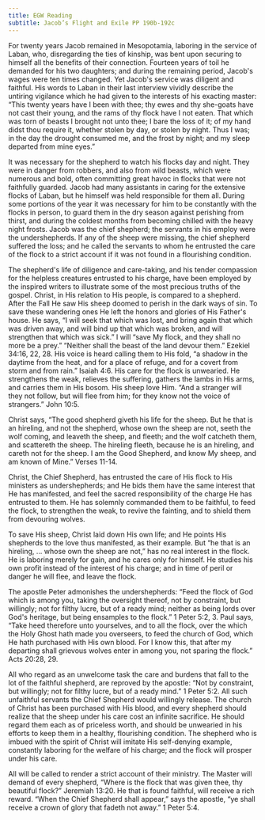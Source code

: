 ```yaml
---
title: EGW Reading
subtitle: Jacob’s Flight and Exile PP 190b-192c
---
```


For twenty years Jacob remained in Mesopotamia, laboring in the service of Laban, who, disregarding the ties of kinship, was bent upon securing to himself all the benefits of their connection. Fourteen years of toil he demanded for his two daughters; and during the remaining period, Jacob's wages were ten times changed. Yet Jacob's service was diligent and faithful. His words to Laban in their last interview vividly describe the untiring vigilance which he had given to the interests of his exacting master: “This twenty years have I been with thee; thy ewes and thy she-goats have not cast their young, and the rams of thy flock have I not eaten. That which was torn of beasts I brought not unto thee; I bare the loss of it; of my hand didst thou require it, whether stolen by day, or stolen by night. Thus I was; in the day the drought consumed me, and the frost by night; and my sleep departed from mine eyes.”

It was necessary for the shepherd to watch his flocks day and night. They were in danger from robbers, and also from wild beasts, which were numerous and bold, often committing great havoc in flocks that were not faithfully guarded. Jacob had many assistants in caring for the extensive flocks of Laban, but he himself was held responsible for them all. During some portions of the year it was necessary for him to be constantly with the flocks in person, to guard them in the dry season against perishing from thirst, and during the coldest months from becoming chilled with the heavy night frosts. Jacob was the chief shepherd; the servants in his employ were the undershepherds. If any of the sheep were missing, the chief shepherd suffered the loss; and he called the servants to whom he entrusted the care of the flock to a strict account if it was not found in a flourishing condition.

The shepherd's life of diligence and care-taking, and his tender compassion for the helpless creatures entrusted to his charge, have been employed by the inspired writers to illustrate some of the most precious truths of the gospel. Christ, in His relation to His people, is compared to a shepherd. After the Fall He saw His sheep doomed to perish in the dark ways of sin. To save these wandering ones He left the honors and glories of His Father's house. He says, “I will seek that which was lost, and bring again that which was driven away, and will bind up that which was broken, and will strengthen that which was sick.” I will “save My flock, and they shall no more be a prey.” “Neither shall the beast of the land devour them.” Ezekiel 34:16, 22, 28. His voice is heard calling them to His fold, “a shadow in the daytime from the heat, and for a place of refuge, and for a covert from storm and from rain.” Isaiah 4:6. His care for the flock is unwearied. He strengthens the weak, relieves the suffering, gathers the lambs in His arms, and carries them in His bosom. His sheep love Him. “And a stranger will they not follow, but will flee from him; for they know not the voice of strangers.” John 10:5.

Christ says, “The good shepherd giveth his life for the sheep. But he that is an hireling, and not the shepherd, whose own the sheep are not, seeth the wolf coming, and leaveth the sheep, and fleeth; and the wolf catcheth them, and scattereth the sheep. The hireling fleeth, because he is an hireling, and careth not for the sheep. I am the Good Shepherd, and know My sheep, and am known of Mine.” Verses 11-14.

Christ, the Chief Shepherd, has entrusted the care of His flock to His ministers as undershepherds; and He bids them have the same interest that He has manifested, and feel the sacred responsibility of the charge He has entrusted to them. He has solemnly commanded them to be faithful, to feed the flock, to strengthen the weak, to revive the fainting, and to shield them from devouring wolves.

To save His sheep, Christ laid down His own life; and He points His shepherds to the love thus manifested, as their example. But “he that is an hireling, ... whose own the sheep are not,” has no real interest in the flock. He is laboring merely for gain, and he cares only for himself. He studies his own profit instead of the interest of his charge; and in time of peril or danger he will flee, and leave the flock.

The apostle Peter admonishes the undershepherds: “Feed the flock of God which is among you, taking the oversight thereof, not by constraint, but willingly; not for filthy lucre, but of a ready mind; neither as being lords over God's heritage, but being ensamples to the flock.” 1 Peter 5:2, 3. Paul says, “Take heed therefore unto yourselves, and to all the flock, over the which the Holy Ghost hath made you overseers, to feed the church of God, which He hath purchased with His own blood. For I know this, that after my departing shall grievous wolves enter in among you, not sparing the flock.” Acts 20:28, 29.

All who regard as an unwelcome task the care and burdens that fall to the lot of the faithful shepherd, are reproved by the apostle: “Not by constraint, but willingly; not for filthy lucre, but of a ready mind.” 1 Peter 5:2. All such unfaithful servants the Chief Shepherd would willingly release. The church of Christ has been purchased with His blood, and every shepherd should realize that the sheep under his care cost an infinite sacrifice. He should regard them each as of priceless worth, and should be unwearied in his efforts to keep them in a healthy, flourishing condition. The shepherd who is imbued with the spirit of Christ will imitate His self-denying example, constantly laboring for the welfare of his charge; and the flock will prosper under his care.

All will be called to render a strict account of their ministry. The Master will demand of every shepherd, “Where is the flock that was given thee, thy beautiful flock?” Jeremiah 13:20. He that is found faithful, will receive a rich reward. “When the Chief Shepherd shall appear,” says the apostle, “ye shall receive a crown of glory that fadeth not away.” 1 Peter 5:4.